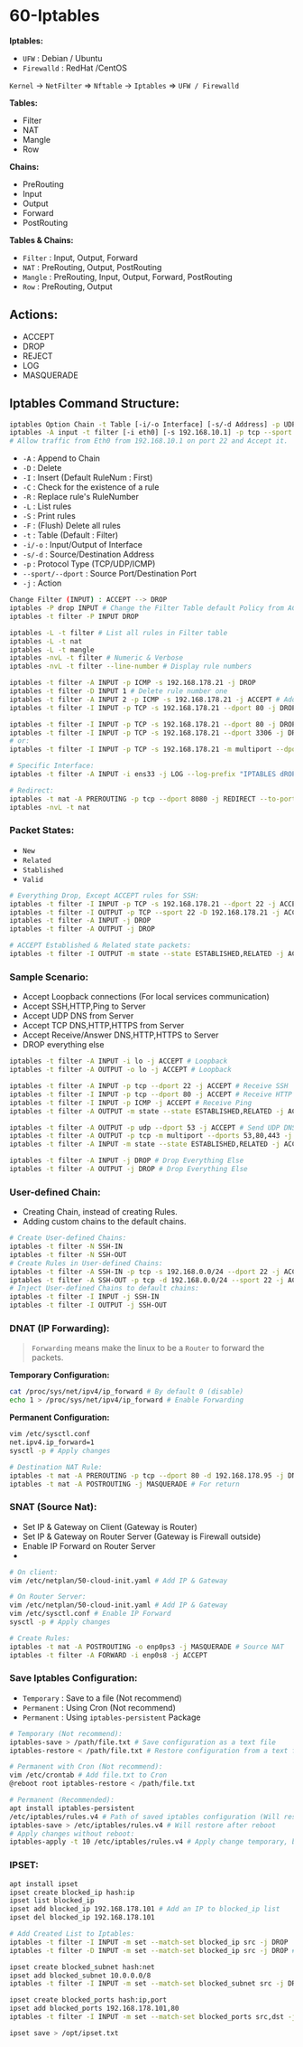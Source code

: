# 60-Iptables

**Iptables:**
* `UFW` : Debian / Ubuntu
* `Firewalld` : RedHat /CentOS

`Kernel` -> `NetFilter` => `Nftable` -> `Iptables` => `UFW / Firewalld`

**Tables:**
* Filter
* NAT
* Mangle
* Row

**Chains:**
* PreRouting
* Input
* Output
* Forward
* PostRouting

**Tables & Chains:**
* `Filter` : Input, Output, Forward
* `NAT`    : PreRouting, Output, PostRouting
* `Mangle` : PreRouting, Input, Output, Forward, PostRouting
* `Row`    : PreRouting, Output

## Actions:
* ACCEPT
* DROP
* REJECT
* LOG
* MASQUERADE

## Iptables Command Structure:
```sh
iptables Option Chain -t Table [-i/-o Interface] [-s/-d Address] -p UDP/TCP/ICMP --sport/--dport PortNumber -j Action
iptables -A input -t filter [-i eth0] [-s 192.168.10.1] -p tcp --sport 22 -j ACCEPT
# Allow traffic from Eth0 from 192.168.10.1 on port 22 and Accept it.
```
* `-A` : Append to Chain
* `-D` : Delete
* `-I` : Insert (Default RuleNum : First)
* `-C` : Check for the existence of a rule
* `-R` : Replace rule's RuleNumber
* `-L` : List rules
* `-S` : Print rules
* `-F` : (Flush) Delete all rules
* `-t` : Table (Default : Filter)
* `-i/-o` : Input/Output of Interface
* `-s/-d` : Source/Destination Address
* `-p` : Protocol Type (TCP/UDP/ICMP)
* `--sport/--dport` : Source Port/Destination Port
* `-j` : Action

```sh
Change Filter (INPUT) : ACCEPT --> DROP
iptables -P drop INPUT # Change the Filter Table default Policy from ACCEPT to DROP
iptables -t filter -P INPUT DROP
```
```sh
iptables -L -t filter # List all rules in Filter table
iptables -L -t nat
iptables -L -t mangle
iptables -nvL -t filter # Numeric & Verbose
iptables -nvL -t filter --line-number # Display rule numbers
```

```sh
iptables -t filter -A INPUT -p ICMP -s 192.168.178.21 -j DROP
iptables -t filter -D INPUT 1 # Delete rule number one
iptables -t filter -A INPUT 2 -p ICMP -s 192.168.178.21 -j ACCEPT # Add rule with RuleNumber 2, Add between the rules.
iptables -t filter -I INPUT -p TCP -s 192.168.178.21 --dport 80 -j DROP
```

```sh
iptables -t filter -I INPUT -p TCP -s 192.168.178.21 --dport 80 -j DROP
iptables -t filter -I INPUT -p TCP -s 192.168.178.21 --dport 3306 -j DROP
# or:
iptables -t filter -I INPUT -p TCP -s 192.168.178.21 -m multiport --dports 80,3306 -j DROP # Add Multiport 
```

```sh
# Specific Interface:
iptables -t filter -A INPUT -i ens33 -j LOG --log-prefix "IPTABLES dROPPED:" # Just create log
```

```sh
# Redirect:
iptables -t nat -A PREROUTING -p tcp --dport 8080 -j REDIRECT --to-port 80
iptables -nvL -t nat
```

### Packet States:
* `New`
* `Related`
* `Stablished`
* `Valid`

```sh
# Everything Drop, Except ACCEPT rules for SSH:
iptables -t filter -I INPUT -p TCP -s 192.168.178.21 --dport 22 -j ACCEPT # Receive
iptables -t filter -I OUTPUT -p TCP --sport 22 -D 192.168.178.21 -j ACCEPT # Send
iptables -t filter -A INPUT -j DROP
iptables -t filter -A OUTPUT -j DROP
```

```sh
# ACCEPT Established & Related state packets:
iptables -t filter -I OUTPUT -m state --state ESTABLISHED,RELATED -j ACCEPT
```

### Sample Scenario:
* Accept Loopback connections (For local services communication)
* Accept SSH,HTTP,Ping to Server
* Accept UDP DNS from Server
* Accept TCP DNS,HTTP,HTTPS from Server
* Accept Receive/Answer DNS,HTTP,HTTPS to Server
* DROP everything else

```sh
iptables -t filter -A INPUT -i lo -j ACCEPT # Loopback
iptables -t filter -A OUTPUT -o lo -j ACCEPT # Loopback

iptables -t filter -A INPUT -p tcp --dport 22 -j ACCEPT # Receive SSH
iptables -t filter -I INPUT -p tcp --dport 80 -j ACCEPT # Receive HTTP
iptables -t filter -I INPUT -p ICMP -j ACCEPT # Receive Ping
iptables -t filter -A OUTPUT -m state --state ESTABLISHED,RELATED -j ACCEPT # For SSH,HTTP,Ping Answer

iptables -t filter -A OUTPUT -p udp --dport 53 -j ACCEPT # Send UDP DNS, APT Install/Update/Upgrade
iptables -t filter -A OUTPUT -p tcp -m multiport --dports 53,80,443 -j ACCEPT # Send TCP DNS, HTTP, HTTPS
iptables -t filter -A INPUT -m state --state ESTABLISHED,RELATED -j ACCEPT # For DNS,HTTP,HTTPS Answer

iptables -t filter -A INPUT -j DROP # Drop Everything Else
iptables -t filter -A OUTPUT -j DROP # Drop Everything Else
```

### User-defined Chain:
* Creating Chain, instead of creating Rules.
* Adding custom chains to the default chains.
```sh
# Create User-defined Chains:
iptables -t filter -N SSH-IN
iptables -t filter -N SSH-OUT
# Create Rules in User-defined Chains:
iptables -t filter -A SSH-IN -p tcp -s 192.168.0.0/24 --dport 22 -j ACCEPT
iptables -t filter -A SSH-OUT -p tcp -d 192.168.0.0/24 --sport 22 -j ACCEPT
# Inject User-defined Chains to default chains:
iptables -t filter -I INPUT -j SSH-IN
iptables -t filter -I OUTPUT -j SSH-OUT
```

### DNAT (IP Forwarding):
> `Forwarding` means make the linux to be a `Router` to forward the packets.

**Temporary Configuration:**
```sh
cat /proc/sys/net/ipv4/ip_forward # By default 0 (disable)
echo 1 > /proc/sys/net/ipv4/ip_forward # Enable Forwarding
```

**Permanent Configuration:**
```sh
vim /etc/sysctl.conf
net.ipv4.ip_forward=1
sysctl -p # Apply changes
```

```sh
# Destination NAT Rule:
iptables -t nat -A PREROUTING -p tcp --dport 80 -d 192.168.178.95 -j DNAT --to-destination 192.168.178.101:80 
iptables -t nat -A POSTROUTING -j MASQUERADE # For return
```

### SNAT (Source Nat):
* Set IP & Gateway on Client (Gateway is Router)
* Set IP & Gateway on Router Server (Gateway is Firewall outside)
* Enable IP Forward on Router Server
* 

```sh
# On client:
vim /etc/netplan/50-cloud-init.yaml # Add IP & Gateway
```
```sh
# On Router Server:
vim /etc/netplan/50-cloud-init.yaml # Add IP & Gateway
vim /etc/sysctl.conf # Enable IP Forward
sysctl -p # Apply changes
```
```sh
# Create Rules:
iptables -t nat -A POSTROUTING -o enp0ps3 -j MASQUERADE # Source NAT
iptables -t filter -A FORWARD -i enp0s8 -j ACCEPT
```

### Save Iptables Configuration:
* `Temporary` : Save to a file (Not recommend)
* `Permanent` : Using Cron (Not recommend)
* `Permanent` : Using `iptables-persistent` Package
```sh
# Temporary (Not recommend):
iptables-save > /path/file.txt # Save configuration as a text file
iptables-restore < /path/file.txt # Restore configuration from a text file
```
```sh
# Permanent with Cron (Not recommend):
vim /etc/crontab # Add file.txt to Cron
@reboot root iptables-restore < /path/file.txt
```
```sh
# Permanent (Recommended):
apt install iptables-persistent
/etc/iptables/rules.v4 # Path of saved iptables configuration (Will restore at reboot)
iptables-save > /etc/iptables/rules.v4 # Will restore after reboot
# Apply changes without reboot:
iptables-apply -t 10 /etc/iptables/rules.v4 # Apply change temporary, but wait 10 seconds to get confirmation, if no answer it will Rollback changes.
```

### IPSET:
```sh
apt install ipset
ipset create blocked_ip hash:ip
ipset list blocked_ip
ipset add blocked_ip 192.168.178.101 # Add an IP to blocked_ip list
ipset del blocked_ip 192.168.178.101
```
```sh
# Add Created List to Iptables:
iptables -t filter -I INPUT -m set --match-set blocked_ip src -j DROP
iptables -t filter -D INPUT -m set --match-set blocked_ip src -j DROP # Delete Rule
```
```sh
ipset create blocked_subnet hash:net
ipset add blocked_subnet 10.0.0.0/8
iptables -t filter -I INPUT -m set --match-set blocked_subnet src -j DROP
```
```sh
ipset create blocked_ports hash:ip,port
ipset add blocked_ports 192.168.178.101,80
iptables -t filter -I INPUT -m set --match-set blocked_ports src,dst -j DROP
```
```sh
ipset save > /opt/ipset.txt
```


